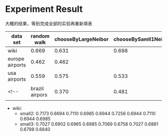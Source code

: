 # Experiment Result

大概的结果，等到完成全部的实验再重新填表

| data set        | random walk | chooseByLargeNeibor | chooseBySamll1Neibor | chooseBySamll2Neibor |
| --------------- | ----------- | ------------------- | ------------------- |------------------- |
| wiki            | 0.669       | 0.631               | 0.698               |0.698               |
| europe airports | 0.462       | 0.462               |
| usa airports    | 0.559       | 0.575               | 0.533               |0.5              |
<!-- | brazil airpors  | 0.370       | 0.481               | 放弃数据集，数据量过小得到的准确率不够稳定-->

- wiki:
  - small2: 0.7173 0.6694 0.7110 0.6985 0.6944 0.7256 0.6944 0.7110 0.6944 0.6985
  - small3: 0.7027 0.6902 0.6965 0.6985 0.7069 0.6758 0.7027 0.6881 0.6798 0.6840